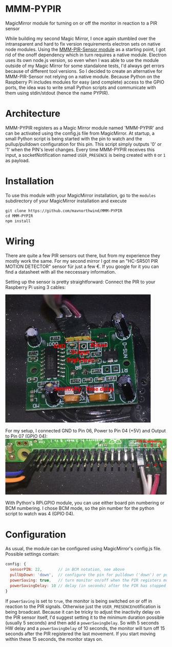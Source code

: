 # MMM-PYPIR
MagicMirror module for turning on or off the monitor in reaction to a PIR sensor

While building my second Magic Mirror, I once again stumbled over the intransparent and hard to fix version requirements electron sets on native node modules.
Using the [MMM-PIR-Sensor module](https://github.com/paviro/MMM-PIR-Sensor) as a starting point, I got rid of the onoff dependency which in turn requires a native module.
Electron uses its own node.js version, so even when I was able to use the module outside of my Magic Mirror for some standalone tests, I'd always get errors because of different tool versions.
So I decided to create an alternative for MMM-PIR-Sensor not relying on a native module.
Because Python on the Raspberry Pi includes modules for easy (and complete) access to the GPIO ports, the idea was to write small Python scripts and communicate with them using stdin/stdout (hence the name PYPIR).

# Architecture
MMM-PYPIR registers as a Magic Mirror module named 'MMM-PYPIR' and can be activated using the config.js file from MagicMirror.
At startup, a small Python script is being started with the pin to watch and the pullup/pulldown configuration for this pin.
This script simply outputs '0' or '1' when the PIN's level changes.
Every time MMM-PYPIR receives this input, a socketNotification named `USER_PRESENCE` is being created with `0` or `1` as payload.

# Installation
To use this module with your MagicMirror installation, go to the `modules` subdirectory of your MagicMirror installation and execute 
```
git clone https://github.com/mavnorthwind/MMM-PYPIR
cd MMM-PYPIR
npm install
```

# Wiring
There are quite a few PIR sensors out there, but from my experience they mostly work the same.
For my second mirror I got me an "HC-SR501 PIR MOTION DETECTOR" sensor für just a few €. If you google for it you can find a datasheet with all the neccessary information.

Setting up the sensor is pretty straightforward: Connect the PIR to your Raspberry Pi using 3 cables: 

<img src="PIR.jpg" height="400" />

For my setup, I connected GND to Pin 06, Power to Pin 04 (+5V) and Output to Pin 07 (GPIO 04):
<img src="RPi3Wiring.jpg" width="800" />

With Python's RPi.GPIO module, you can use either board pin numbering or BCM numbering. I chose BCM mode, so the pin number for the python script to watch was 4 (GPIO 04).

# Configuration
As usual, the module can be configured using MagicMirror's config.js file.
Possible settings contain:
```javascript
config: {
  sensorPIN: 22,       // in BCM notation, see above
  pullUpDown: 'down',  // configure the pin for pulldown ('down') or pullup ('up')
  powerSaving: true,   // turn monitor on/off when the PIR registers movement
  powerSavingDelay: 10 // delay (in seconds) after the PIR has stopped registering movement to turn off the monitor
}
```
If `powerSaving` is set to `true`, the monitor is being switched on or off in reaction to the PIR signals. Otherwise just the `USER_PRESENCE`notification is being broadcast.
Because it can be tricky to adjust the inactivity delay on the PIR sensor itself, I'd suggest setting it to the minimum duration possible (usually 5 seconds) and then add a `powerSavingDelay`. So with 5 seconds HW delay and a `powerSavingDelay` of 10 seconds, the monitor will turn off 15 seconds after the PIR registered the last movement. If you start moving within these 15 seconds, the monitor stays on.
